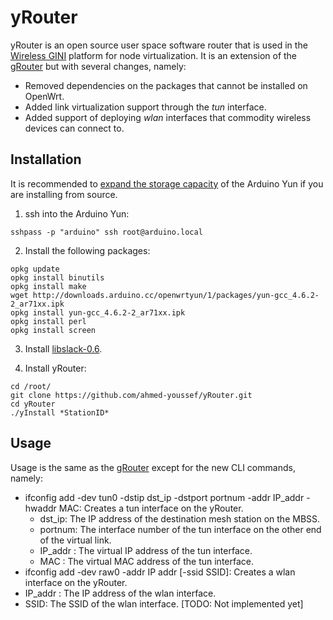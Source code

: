 # yRouter

yRouter is an open source user space software router that is used in the [Wireless GINI](https://github.com/ahmed-youssef/WirelessGINI) platform for node virtualization. It is an extension of the [gRouter](https://github.com/anrl/gini/tree/master/backend/src/grouter) but with several changes, namely:

- Removed dependencies on the packages that cannot be installed on OpenWrt.
- Added link virtualization support through the *tun* interface.
- Added support of deploying *wlan* interfaces that commodity wireless devices can connect to.

## Installation

It is recommended to [expand the storage capacity](https://www.arduino.cc/en/Tutorial/ExpandingYunDiskSpace) of the Arduino Yun if you are installing from source. 

1) ssh into the Arduino Yun:

`sshpass -p "arduino" ssh root@arduino.local`

2) Install the following packages:

```
opkg update
opkg install binutils
opkg install make
wget http://downloads.arduino.cc/openwrtyun/1/packages/yun-gcc_4.6.2-2_ar71xx.ipk
opkg install yun-gcc_4.6.2-2_ar71xx.ipk
opkg install perl
opkg install screen
```

3) Install [libslack-0.6](http://www.libslack.org/).

4) Install yRouter:

```
cd /root/
git clone https://github.com/ahmed-youssef/yRouter.git
cd yRouter
./yInstall *StationID*
``` 

## Usage

Usage is the same as the [gRouter](https://github.com/anrl/gini/tree/master/backend/src/grouter) except for the new CLI commands, namely:

- ifconfig add -dev tun0 -dstip dst_ip -dstport portnum -addr IP_addr -hwaddr MAC: Creates a tun interface on the yRouter.
  - dst_ip: The IP address of the destination mesh station on the MBSS.
  - portnum: The interface number of the tun interface on the other end of the virtual link.
  - IP_addr : The virtual IP address of the tun interface.
  - MAC : The virtual MAC address of the tun interface.
- ifconfig add -dev raw0 -addr IP addr [-ssid SSID]: Creates a wlan interface on the yRouter.
- IP_addr : The IP address of the wlan interface.
- SSID: The SSID of the wlan interface. [TODO: Not implemented yet]

